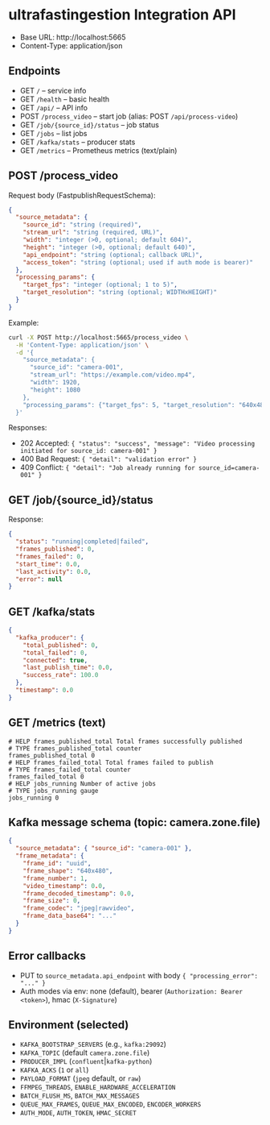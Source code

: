 # ultrafastingestion Integration API

- Base URL: http://localhost:5665
- Content-Type: application/json

## Endpoints
- GET `/` – service info
- GET `/health` – basic health
- GET `/api/` – API info
- POST `/process_video` – start job (alias: POST `/api/process-video`)
- GET `/job/{source_id}/status` – job status
- GET `/jobs` – list jobs
- GET `/kafka/stats` – producer stats
- GET `/metrics` – Prometheus metrics (text/plain)

## POST /process_video
Request body (FastpublishRequestSchema):
```json
{
  "source_metadata": {
    "source_id": "string (required)",
    "stream_url": "string (required, URL)",
    "width": "integer (>0, optional; default 604)",
    "height": "integer (>0, optional; default 640)",
    "api_endpoint": "string (optional; callback URL)",
    "access_token": "string (optional; used if auth mode is bearer)"
  },
  "processing_params": {
    "target_fps": "integer (optional; 1 to 5)",
    "target_resolution": "string (optional; WIDTHxHEIGHT)"
  }
}
```
Example:
```bash
curl -X POST http://localhost:5665/process_video \
  -H 'Content-Type: application/json' \
  -d '{
    "source_metadata": {
      "source_id": "camera-001",
      "stream_url": "https://example.com/video.mp4",
      "width": 1920,
      "height": 1080
    },
    "processing_params": {"target_fps": 5, "target_resolution": "640x480"}
  }'
```
Responses:
- 202 Accepted: `{ "status": "success", "message": "Video processing initiated for source_id: camera-001" }`
- 400 Bad Request: `{ "detail": "validation error" }`
- 409 Conflict: `{ "detail": "Job already running for source_id=camera-001" }`

## GET /job/{source_id}/status
Response:
```json
{
  "status": "running|completed|failed",
  "frames_published": 0,
  "frames_failed": 0,
  "start_time": 0.0,
  "last_activity": 0.0,
  "error": null
}
```

## GET /kafka/stats
```json
{
  "kafka_producer": {
    "total_published": 0,
    "total_failed": 0,
    "connected": true,
    "last_publish_time": 0.0,
    "success_rate": 100.0
  },
  "timestamp": 0.0
}
```

## GET /metrics (text)
```
# HELP frames_published_total Total frames successfully published
# TYPE frames_published_total counter
frames_published_total 0
# HELP frames_failed_total Total frames failed to publish
# TYPE frames_failed_total counter
frames_failed_total 0
# HELP jobs_running Number of active jobs
# TYPE jobs_running gauge
jobs_running 0
```

## Kafka message schema (topic: camera.zone.file)
```json
{
  "source_metadata": { "source_id": "camera-001" },
  "frame_metadata": {
    "frame_id": "uuid",
    "frame_shape": "640x480",
    "frame_number": 1,
    "video_timestamp": 0.0,
    "frame_decoded_timestamp": 0.0,
    "frame_size": 0,
    "frame_codec": "jpeg|rawvideo",
    "frame_data_base64": "..."
  }
}
```

## Error callbacks
- PUT to `source_metadata.api_endpoint` with body `{ "processing_error": "..." }`
- Auth modes via env: none (default), bearer (`Authorization: Bearer <token>`), hmac (`X-Signature`)

## Environment (selected)
- `KAFKA_BOOTSTRAP_SERVERS` (e.g., `kafka:29092`)
- `KAFKA_TOPIC` (default `camera.zone.file`)
- `PRODUCER_IMPL` (`confluent`|`kafka-python`)
- `KAFKA_ACKS` (`1` or `all`)
- `PAYLOAD_FORMAT` (`jpeg` default, or `raw`)
- `FFMPEG_THREADS`, `ENABLE_HARDWARE_ACCELERATION`
- `BATCH_FLUSH_MS`, `BATCH_MAX_MESSAGES`
- `QUEUE_MAX_FRAMES`, `QUEUE_MAX_ENCODED`, `ENCODER_WORKERS`
- `AUTH_MODE`, `AUTH_TOKEN`, `HMAC_SECRET`

